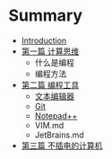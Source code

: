 # Summary

* [Introduction](README.md)
* [第一篇 计算思维](chapter1.md)
   * 什么是编程
   * 编程方法
* [第二篇 编程工具](chapter2.md)
   * [文本编辑器](text-editor.md)
   * [Git](git.md)
   * [Notepad++](notepadplusplus.md)
   * VIM.md
   * JetBrains.md
* [第三篇 不插电的计算机](chapter3.md)

